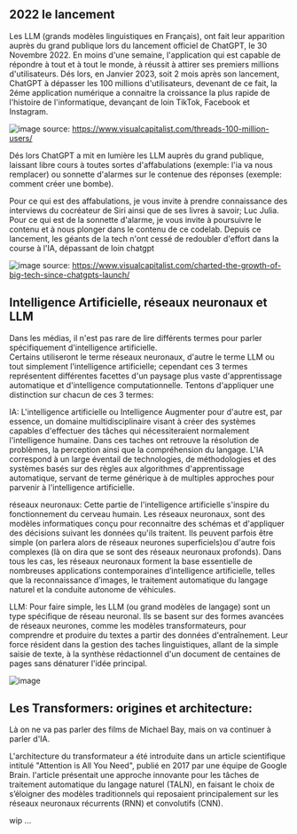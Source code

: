 

## 2022 le lancement

Les LLM (grands modèles linguistiques en Français), ont fait leur apparition auprès du grand publique lors du lancement 
officiel de ChatGPT, le 30 Novembre 2022.
En moins d'une semaine, l'application qui est capable de répondre à tout et à tout le monde, à réussit à attirer ses 
premiers millions d'utilisateurs. Dés lors, en Janvier 2023, soit 2 mois après son lancement, ChatGPT à dépasser les 
100 millions d'utilisateurs, devenant de ce fait, la 2éme application numérique a connaitre la croissance la plus rapide 
de l'histoire de l'informatique, devançant de loin TikTok, Facebook et Instagram.

![image](https://www.visualcapitalist.com/wp-content/uploads/2023/07/CP_Threads-Fastest-100-Million.jpg)
source: https://www.visualcapitalist.com/threads-100-million-users/

Dés lors ChatGPT a mit en lumière les LLM auprès du grand publique, laissant libre cours à toutes sortes d'affabulations 
(exemple: l'ia va nous remplacer) ou sonnette d'alarmes sur le contenue des réponses (exemple: comment créer une bombe).

Pour ce qui est des affabulations, je vous invite à prendre connaissance des interviews du cocréateur de Siri ainsi que 
de ses livres à savoir; Luc Julia. Pour ce qui est de la sonnette d'alarme, je vous invite à poursuivre le contenu et à 
nous plonger dans le contenu de ce codelab.
Depuis ce lancement, les géants de la tech n'ont cessé de redoubler d'effort dans la course à l'IA, dépassant de loin 
chatgpt

![image](https://www.visualcapitalist.com/wp-content/uploads/2024/12/Growth-of-Big-Tech-Firms_WEB.jpg)
source: https://www.visualcapitalist.com/charted-the-growth-of-big-tech-since-chatgpts-launch/

## Intelligence Artificielle, réseaux neuronaux et LLM

Dans les médias, il n'est pas rare de lire différents termes pour parler spécifiquement d'intelligence artificielle.  
Certains utiliseront le terme réseaux neuronaux, d'autre le terme LLM ou tout simplement l'intelligence artificielle; 
cependant ces 3 termes représentent différentes facettes d'un paysage plus vaste d'apprentissage automatique et 
d'intelligence computationnelle. Tentons d'appliquer une distinction sur chacun de ces 3 termes:


IA:
L'intelligence artificielle ou Intelligence Augmenter pour d'autre est, par essence, un domaine multidisciplinaire 
visant à créer des systèmes capables d'effectuer des tâches qui nécessiteraient normalement l'intelligence humaine. 
Dans ces taches ont retrouve la résolution de problèmes, la perception ainsi que la compréhension du langage.
L'IA correspond à un large éventail de technologies, de méthodologies et des systèmes basés sur des règles aux 
algorithmes d'apprentissage automatique, servant de terme générique à de multiples approches pour parvenir à l'intelligence artificielle.

réseaux neuronaux:
Cette partie de l'intelligence artificielle s'inspire du fonctionnement du cerveau humain. Les réseaux neuronaux, 
sont des modèles informatiques conçu pour reconnaitre des schémas et d'appliquer des décisions suivant les données 
qu'ils traitent. Ils peuvent parfois être simple (on parlera alors de réseaux neurones superficiels)ou d'autre fois 
complexes (là on dira que se sont des réseaux neuronaux profonds).
Dans tous les cas, les réseaux neuronaux forment la base essentielle de nombreuses applications contemporaines 
d’intelligence artificielle, telles que la reconnaissance d’images, le traitement automatique du langage naturel et la 
conduite autonome de véhicules.

LLM:
Pour faire simple, les LLM (ou grand modèles de langage) sont un type spécifique de réseau neuronal. Ils se basent sur 
des formes avancées de réseaux neurones, comme les modèles transformateurs, pour comprendre et produire du textes a 
partir des données d'entraînement. Leur force résident dans la gestion des taches linguistiques, allant de la simple 
saisie de texte, à la synthèse rédactionnel d'un document de centaines de pages sans dénaturer l'idée principal.

![image](https://i0.wp.com/www.phdata.io/wp-content/uploads/2024/10/article-image1-6.png)


## Les Transformers: origines et architecture:
Là on ne va pas parler des films de Michael Bay, mais on va continuer à parler d'IA.

L'architecture du transformateur a été introduite dans un article scientifique intitulé "Attention is All You Need", 
publié en 2017 par une équipe de Google Brain. l'article présentait une approche innovante pour les tâches de 
traitement automatique du langage naturel (TALN), en faisant le choix de s’éloigner des modèles traditionnels qui 
reposaient principalement sur les réseaux neuronaux récurrents (RNN) et convolutifs (CNN).

wip ...
